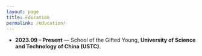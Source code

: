 ```yaml
---
layout: page
title: Education
permalink: /education/
---
```


- **2023.09 – Present** — School of the Gifted Young, **University of Science and Technology of China (USTC)**.  

